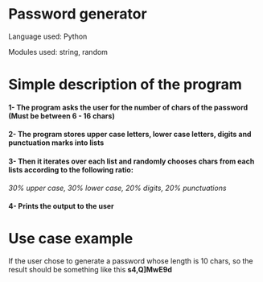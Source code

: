 # Password generator
Language used: Python

Modules used: string, random

# Simple description of the program
#### 1- The program asks the user for the number of chars of the password (Must be between 6 - 16 chars)
#### 2- The program stores upper case letters, lower case letters, digits and punctuation marks into lists
#### 3- Then it iterates over each list and randomly chooses chars from each lists according to the following ratio:

<i> 30% upper case, 30% lower case, 20% digits, 20% punctuations </i>

#### 4- Prints the output to the user

# Use case example
If the user chose to generate a password whose length is 10 chars, so the result should be something like this <strong> s4,Q]MwE9d </strong>
